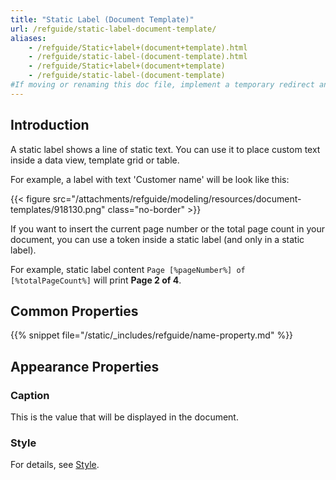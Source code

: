 ```yaml
---
title: "Static Label (Document Template)"
url: /refguide/static-label-document-template/
aliases:
    - /refguide/Static+label+(document+template).html
    - /refguide/static-label-(document-template).html
    - /refguide/Static+label+(document+template)
    - /refguide/static-label-(document-template)
#If moving or renaming this doc file, implement a temporary redirect and let the respective team know they should update the URL in the product. See Mapping to Products for more details.
---
```


## Introduction

A static label shows a line of static text. You can use it to place custom text inside a data view, template grid or table.

For example, a label with text 'Customer name' will be look like this:

{{< figure src="/attachments/refguide/modeling/resources/document-templates/918130.png" class="no-border" >}}

If you want to insert the current page number or the total page count in your document, you can use a token inside a static label (and only in a static label).

For example, static label content `Page [%pageNumber%] of [%totalPageCount%]` will print **Page 2 of 4**.

## Common Properties

{{% snippet file="/static/_includes/refguide/name-property.md" %}}

## Appearance Properties

### Caption

This is the value that will be displayed in the document.

### Style

For details, see [Style](/refguide/style/).
